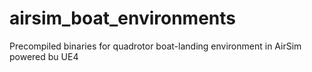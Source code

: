 # airsim_boat_environments
Precompiled binaries for quadrotor boat-landing environment in AirSim powered bu UE4
